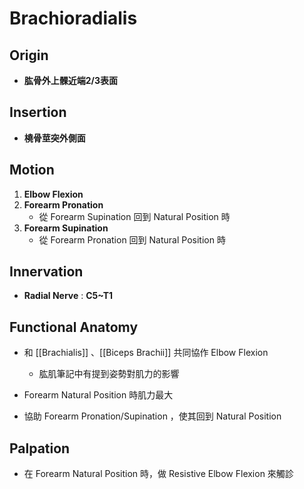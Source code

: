 # Brachioradialis
## Origin
*  **肱骨外上髁近端2/3表面**  

## Insertion
* **橈骨莖突外側面**

## Motion
1. **Elbow Flexion**
2. **Forearm Pronation**
	* 從 Forearm Supination 回到 Natural Position 時
3. **Forearm Supination**
	* 從 Forearm Pronation 回到 Natural Position 時  

## Innervation
* **Radial Nerve** : **C5~T1**  

## Functional Anatomy
* 和 [[Brachialis]] 、[[Biceps Brachii]] 共同協作 Elbow Flexion  
	* 肱肌筆記中有提到姿勢對肌力的影響

* Forearm Natural Position 時肌力最大  

* 協助 Forearm Pronation/Supination ，使其回到 Natural Position  

## Palpation
* 在 Forearm Natural Position 時，做 Resistive Elbow Flexion 來觸診
